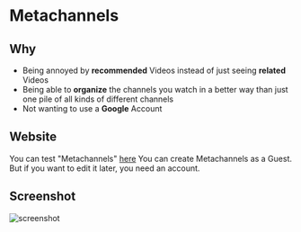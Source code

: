 # Metachannels

## Why

* Being annoyed by **recommended** Videos instead of just seeing **related** Videos
* Being able to **organize** the channels you watch in a better way than just one pile of all kinds of different channels
* Not wanting to use a **Google** Account

## Website

You can test "Metachannels" [here](http://metachannels.ga/)
You can create Metachannels as a Guest. But if you want to edit it later, you need an account.

## Screenshot

![screenshot](https://i.imgur.com/YBHIYDb.jpg)
